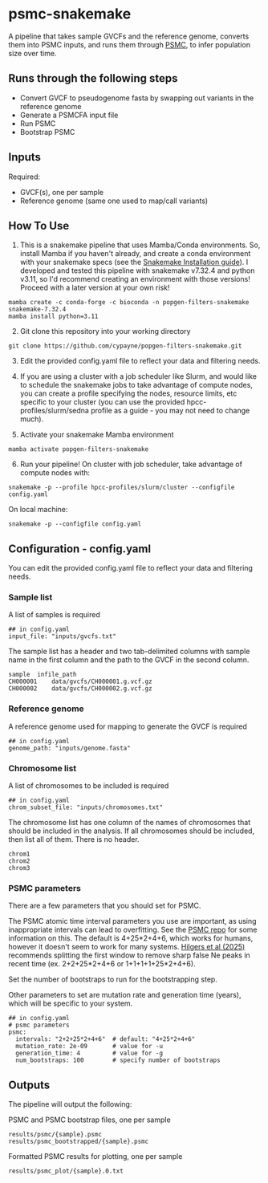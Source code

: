 # psmc-snakemake

A pipeline that takes sample GVCFs and the reference genome, converts them into PSMC inputs, and runs them through [PSMC](https://github.com/lh3/psmc), to infer population size over time.

## Runs through the following steps
- Convert GVCF to pseudogenome fasta by swapping out variants in the reference genome
- Generate a PSMCFA input file
- Run PSMC
- Bootstrap PSMC 

## Inputs

Required:
- GVCF(s), one per sample 
- Reference genome (same one used to map/call variants)

## How To Use

1. This is a snakemake pipeline that uses Mamba/Conda environments. So, install Mamba if you haven't already, and 
create a conda environment with your snakemake specs (see the [Snakemake Installation guide](https://snakemake.readthedocs.io/en/stable/getting_started/installation.html)). 
I developed and tested this pipeline with snakemake v7.32.4 and python v3.11, so I'd recommend creating an environment with 
those versions! Proceed with a later version at your own risk!
```
mamba create -c conda-forge -c bioconda -n popgen-filters-snakemake snakemake-7.32.4
mamba install python=3.11
``` 

2. Git clone this repository into your working directory
```
git clone https://github.com/cypayne/popgen-filters-snakemake.git
```

3. Edit the provided config.yaml file to reflect your data and filtering needs.

4. If you are using a cluster with a job scheduler like Slurm, and would like to schedule the snakemake
jobs to take advantage of compute nodes, you can create a profile specifying the nodes, 
resource limits, etc specific to your cluster 
(you can use the provided hpcc-profiles/slurm/sedna profile as a guide - you may not need to change much).

5. Activate your snakemake Mamba environment 
```
mamba activate popgen-filters-snakemake
```

6. Run your pipeline!
On cluster with job scheduler, take advantage of compute nodes with:
```
snakemake -p --profile hpcc-profiles/slurm/cluster --configfile config.yaml 
```
On local machine:
```
snakemake -p --configfile config.yaml
```


## Configuration - config.yaml 
You can edit the provided config.yaml file to reflect your data and filtering needs.

### Sample list 
A list of samples is required
```
## in config.yaml
input_file: "inputs/gvcfs.txt"
```

The sample list has a header and two tab-delimited columns with sample name in the first column and the path to the GVCF in the second column. 
```
sample  infile_path
CH000001    data/gvcfs/CH000001.g.vcf.gz
CH000002    data/gvcfs/CH000002.g.vcf.gz
```

### Reference genome
A reference genome used for mapping to generate the GVCF is required
```
## in config.yaml
genome_path: "inputs/genome.fasta"
```

### Chromosome list
A list of chromosomes to be included is required
```
## in config.yaml
chrom_subset_file: "inputs/chromosomes.txt"
```

The chromosome list has one column of the names of chromosomes that should be included in the analysis. If all chromosomes should be included, then list all of them. There is no header. 
```
chrom1
chrom2
chrom3
```

### PSMC parameters
There are a few parameters that you should set for PSMC.

The PSMC atomic time interval parameters you use are important, as using inappropriate intervals can lead to overfitting. See the [PSMC repo](https://github.com/lh3/psmc) for some information on this. The default is 4+25\*2+4+6, which works for humans, however it doesn't seem to work for many systems. [Hilgers et al (2025)](https://www.cell.com/current-biology/pdf/S0960-9822(24)01239-9.pdf) recommends splitting the first window to remove sharp false Ne peaks in recent time (ex. 2+2+25\*2+4+6 or 1+1+1+1+25\*2+4+6). 

Set the number of bootstraps to run for the bootstrapping step.

Other parameters to set are mutation rate and generation time (years), which will be specific to your system.

```
## in config.yaml
# psmc parameters
psmc:
  intervals: "2+2+25*2+4+6"  # default: "4+25*2+4+6"
  mutation_rate: 2e-09       # value for -u
  generation_time: 4         # value for -g
  num_bootstraps: 100        # specify number of bootstraps
```


## Outputs
The pipeline will output the following:

PSMC and PSMC bootstrap files, one per sample 
```
results/psmc/{sample}.psmc
results/psmc_bootstrapped/{sample}.psmc
```

Formatted PSMC results for plotting, one per sample
```
results/psmc_plot/{sample}.0.txt
```
